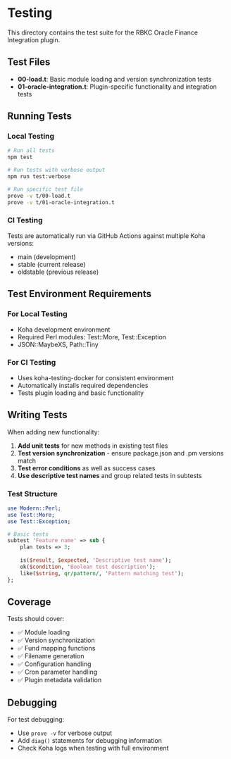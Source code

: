 # Testing

This directory contains the test suite for the RBKC Oracle Finance Integration plugin.

## Test Files

- **00-load.t**: Basic module loading and version synchronization tests
- **01-oracle-integration.t**: Plugin-specific functionality and integration tests

## Running Tests

### Local Testing

```bash
# Run all tests
npm test

# Run tests with verbose output
npm run test:verbose

# Run specific test file
prove -v t/00-load.t
prove -v t/01-oracle-integration.t
```

### CI Testing

Tests are automatically run via GitHub Actions against multiple Koha versions:
- main (development)
- stable (current release)
- oldstable (previous release)

## Test Environment Requirements

### For Local Testing
- Koha development environment
- Required Perl modules: Test::More, Test::Exception
- JSON::MaybeXS, Path::Tiny

### For CI Testing
- Uses koha-testing-docker for consistent environment
- Automatically installs required dependencies
- Tests plugin loading and basic functionality

## Writing Tests

When adding new functionality:

1. **Add unit tests** for new methods in existing test files
2. **Test version synchronization** - ensure package.json and .pm versions match
3. **Test error conditions** as well as success cases
4. **Use descriptive test names** and group related tests in subtests

### Test Structure

```perl
use Modern::Perl;
use Test::More;
use Test::Exception;

# Basic tests
subtest 'Feature name' => sub {
    plan tests => 3;
    
    is($result, $expected, 'Descriptive test name');
    ok($condition, 'Boolean test description');
    like($string, qr/pattern/, 'Pattern matching test');
};
```

## Coverage

Tests should cover:
- ✅ Module loading
- ✅ Version synchronization
- ✅ Fund mapping functions
- ✅ Filename generation
- ✅ Configuration handling
- ✅ Cron parameter handling
- ✅ Plugin metadata validation

## Debugging

For test debugging:
- Use `prove -v` for verbose output
- Add `diag()` statements for debugging information
- Check Koha logs when testing with full environment